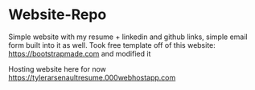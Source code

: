 # Website-Repo
Simple website with my resume + linkedin and github links, simple email form built into it as well. Took free template off of this website: https://bootstrapmade.com and modified it

Hosting website here for now https://tylerarsenaultresume.000webhostapp.com
